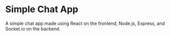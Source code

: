 # Simple Chat App

A simple chat app made using React on the frontend, Node.js, Express, and Socket.io on the backend.
